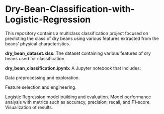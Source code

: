 # Dry-Bean-Classification-with-Logistic-Regression
This repository contains a multiclass classification project focused on predicting the class of dry beans using various features extracted from the beans' physical characteristics.


**dry_bean_dataset.xlsx:** The dataset containing various features of dry beans used for classification.

**dry_bean_classification.ipynb:** A Jupyter notebook that includes:

Data preprocessing and exploration.

Feature selection and engineering.

Logistic Regression model building and evaluation.
Model performance analysis with metrics such as accuracy, precision, recall, and F1-score.
Visualization of results.
